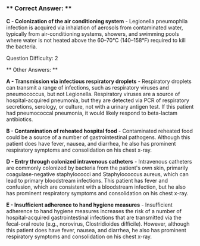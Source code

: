 ### ** Correct Answer: **

**C - Colonization of the air conditioning system** - Legionella pneumophila infection is acquired via inhalation of aerosols from contaminated water, typically from air-conditioning systems, showers, and swimming pools where water is not heated above the 60–70°C (140–158°F) required to kill the bacteria.

Question Difficulty: 2

** Other Answers: **

**A - Transmission via infectious respiratory droplets** - Respiratory droplets can transmit a range of infections, such as respiratory viruses and pneumococcus, but not Legionella. Respiratory viruses are a source of hospital-acquired pneumonia, but they are detected via PCR of respiratory secretions, serology, or culture, not with a urinary antigen test. If this patient had pneumococcal pneumonia, it would likely respond to beta-lactam antibiotics.

**B - Contamination of reheated hospital food** - Contaminated reheated food could be a source of a number of gastrointestinal pathogens. Although this patient does have fever, nausea, and diarrhea, he also has prominent respiratory symptoms and consolidation on his chest x-ray.

**D - Entry through colonized intravenous catheters** - Intravenous catheters are commonly colonized by bacteria from the patient's own skin, primarily coagulase-negative staphylococci and Staphylococcus aureus, which can lead to primary bloodstream infections. This patient has fever and confusion, which are consistent with a bloodstream infection, but he also has prominent respiratory symptoms and consolidation on his chest x-ray.

**E - Insufficient adherence to hand hygiene measures** - Insufficient adherence to hand hygiene measures increases the risk of a number of hospital-acquired gastrointestinal infections that are transmitted via the fecal-oral route (e.g., norovirus, Clostridioides difficile). However, although this patient does have fever, nausea, and diarrhea, he also has prominent respiratory symptoms and consolidation on his chest x-ray.

